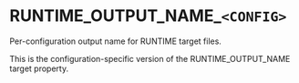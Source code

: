   

# RUNTIME_OUTPUT_NAME_```<CONFIG>```  
Per-configuration output name for
RUNTIME target files.  

This is the configuration-specific version of the
RUNTIME_OUTPUT_NAME target property.  


